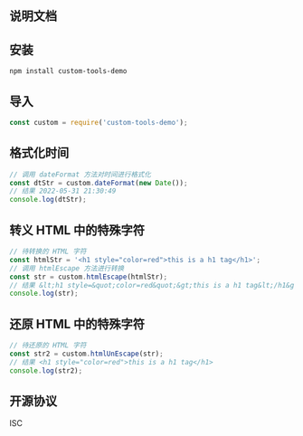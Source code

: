 ## 说明文档

## 安装
```
npm install custom-tools-demo
```

## 导入
```js
const custom = require('custom-tools-demo');
```

## 格式化时间
```js
// 调用 dateFormat 方法对时间进行格式化
const dtStr = custom.dateFormat(new Date());
// 结果 2022-05-31 21:30:49
console.log(dtStr); 
```

## 转义 HTML 中的特殊字符
```js
// 待转换的 HTML 字符
const htmlStr = '<h1 style="color=red">this is a h1 tag</h1>';
// 调用 htmlEscape 方法进行转换
const str = custom.htmlEscape(htmlStr);
// 结果 &lt;h1 style=&quot;color=red&quot;&gt;this is a h1 tag&lt;/h1&gt;
console.log(str);
```

## 还原 HTML 中的特殊字符
```js
// 待还原的 HTML 字符
const str2 = custom.htmlUnEscape(str);
// 结果 <h1 style="color=red">this is a h1 tag</h1>
console.log(str2);
```

## 开源协议
ISC